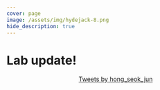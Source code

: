 ```yaml
---
cover: page
image: /assets/img/hydejack-8.png
hide_description: true
---
```


# Lab update!
<div class="jekyll-twitter-plugin" align="center">
    <div class="jekyll-twitter-plugin"><a class="twitter-timeline" data-width="500" data-tweet-limit="5" href="https://twitter.com/hong_seok_jun?ref_src=twsrc%5Etfw">Tweets by hong_seok_jun</a>
<script async="" src="https://platform.twitter.com/widgets.js" charset="utf-8"></script>
</div>
</div>
